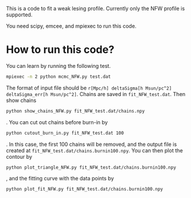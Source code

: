 This is a code to fit a weak lesing profile. Currently only the NFW profile is supported.

You need scipy, emcee, and mpiexec to run this code.

# How to run this code?
You can learn by running the following test.
```bash
mpiexec -n 2 python mcmc_NFW.py test.dat
```
The format of input file should be
`r[Mpc/h] deltaSigma[h Msun/pc^2] deltaSigma_err[h Msun/pc^2]`.
Chains are saved in `fit_NFW_test.dat`. Then show chains
```bash
python show_chains_NFW.py fit_NFW_test.dat/chains.npy
```
. You can cut out chains before burn-in by
```bash
python cutout_burn_in.py fit_NFW_test.dat 100
```
. In this case, the first 100 chains will be removed, and the output file is created at `fit_NFW_test.dat/chains.burnin100.npy`. You can then plot the contour by
```bash
python plot_triangle_NFW.py fit_NFW_test.dat/chains.burnin100.npy 
```
, and the fitting curve with the data points by
```bash
python plot_fit_NFW.py fit_NFW_test.dat/chains.burnin100.npy 
```
